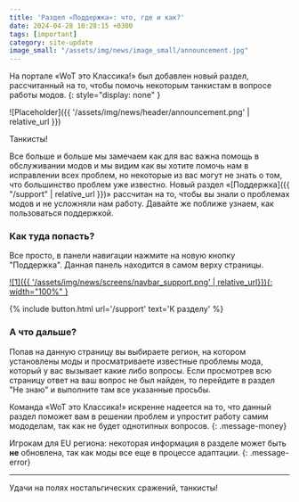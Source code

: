 ```yaml
---
title: 'Раздел «Поддержка»: что, где и как?'
date: 2024-04-28 10:28:15 +0300
tags: [important]
category: site-update
image_small: "/assets/img/news/image_small/announcement.jpg"
---
```


На портале «WoT это Классика!» был добавлен новый раздел, рассчитанный на то, чтобы помочь некоторым танкистам в вопросе работы модов.
{: style="display: none" }

![Placeholder]({{ '/assets/img/news/header/announcement.png' | relative_url }})

Танкисты!

Все больше и больше мы замечаем как для вас важна помощь в обслуживании модов и мы видим как вы хотите помочь нам в исправлении всех проблем, но некоторые из вас могут не знать о том, что большинство проблем уже известно. Новый раздел «[Поддержка]({{ "/support" | relative_url }})» рассчитан на то, чтобы вы знали о проблемах модов и не усложняли нам работу. Давайте же поближе узнаем, как пользоваться поддержкой.

### Как туда попасть?

Все просто, в панели навигации нажмите на новую кнопку "Поддержка". Данная панель находится в самом верху страницы.

[![1]({{ '/assets/img/news/screens/navbar_support.png' | relative_url}}){: width="100%" }](/assets/img/news/screens/navbar_support.png)

{% include button.html url='/support' text='К разделу' %}

### А что дальше?

Попав на данную страницу вы выбираете регион, на котором установлены моды и просматриваете известные проблемы мода, который у вас вызывает какие либо вопросы. Если просмотрев всю страницу ответ на ваш вопрос не был найден, то перейдите в раздел "Не знаю" и выполните там все указанные просьбы.

Команда «WoT это Классика!» искренне надеется на то, что данный раздел поможет вам в решении проблем и упростит работу самим мододелам, так как не будет однотипных вопросов. 
{: .message-money}

Игрокам для EU региона: некоторая информация в разделе может быть **не** обновлена, так как моды все еще в процессе адаптации.
{: .message-error}

---

Удачи на полях ностальгических сражений, танкисты!
